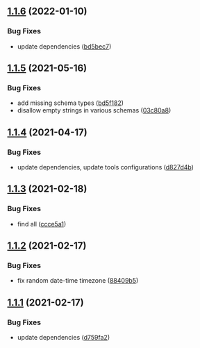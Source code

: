 ## [1.1.6](https://github.com/valverdealbo/reusable-json-schemas/compare/v1.1.5...v1.1.6) (2022-01-10)


### Bug Fixes

* update dependencies ([bd5bec7](https://github.com/valverdealbo/reusable-json-schemas/commit/bd5bec7c0e244a3d22f9c8796a520b8389d673a1))

## [1.1.5](https://github.com/valverdealbo/reusable-json-schemas/compare/v1.1.4...v1.1.5) (2021-05-16)


### Bug Fixes

* add missing schema types ([bd5f182](https://github.com/valverdealbo/reusable-json-schemas/commit/bd5f18204a9e5861e9efd8bc892e616b82bec3ec))
* disallow empty strings in various schemas ([03c80a8](https://github.com/valverdealbo/reusable-json-schemas/commit/03c80a887f4bb44f28c53e64fcad1e406f5d0b97))

## [1.1.4](https://github.com/valverdealbo/reusable-json-schemas/compare/v1.1.3...v1.1.4) (2021-04-17)


### Bug Fixes

* update dependencies, update tools configurations ([d827d4b](https://github.com/valverdealbo/reusable-json-schemas/commit/d827d4b8dd07a45cf8728f18d2c29b1f8436ae64))

## [1.1.3](https://github.com/valverdealbo/reusable-json-schemas/compare/v1.1.2...v1.1.3) (2021-02-18)


### Bug Fixes

* find all ([ccce5a1](https://github.com/valverdealbo/reusable-json-schemas/commit/ccce5a11cc5ef9bb7308817b1c50d59f4e354abc))

## [1.1.2](https://github.com/valverdealbo/reusable-json-schemas/compare/v1.1.1...v1.1.2) (2021-02-17)


### Bug Fixes

* fix random date-time timezone ([88409b5](https://github.com/valverdealbo/reusable-json-schemas/commit/88409b5131674583632a7bd42d9508deda38ba52))

## [1.1.1](https://github.com/valverdealbo/reusable-json-schemas/compare/v1.1.0...v1.1.1) (2021-02-17)


### Bug Fixes

* update dependencies ([d759fa2](https://github.com/valverdealbo/reusable-json-schemas/commit/d759fa292a0270a446901380258dc6dbebd416c0))
